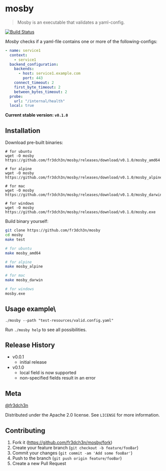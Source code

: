 # mosby
> Mosby is an executable that validates a yaml-config.

[![Build Status][travis-image]][travis-url]

_Mosby_ checks if a yaml-file contains one or more of the following-configs:
```yaml
- name: service1
  context:
    - service1
  backend_configuration:
    backends:
      - host: service1.example.com
        port: 443
    connect_timeout: 2
    first_byte_timeout: 2
    between_bytes_timeout: 2
  probe:
    url: "/internal/health"
  local: true
```

**Current stable version: `v0.1.0`**

## Installation
Download pre-built binaries:
```
# for ubuntu
wget -O mosby https://github.com/fr3dch3n/mosby/releases/download/v0.1.0/mosby_amd64

# for alpine
wget -O mosby https://github.com/fr3dch3n/mosby/releases/download/v0.1.0/mosby_alpine

# for mac
wget -O mosby https://github.com/fr3dch3n/mosby/releases/download/v0.1.0/mosby_darwin

# for windows
wget -O mosby https://github.com/fr3dch3n/mosby/releases/download/v0.1.0/mosby.exe
```

Build binary yourself:
```bash
git clone https://github.com/fr3dch3n/mosby
cd mosby
make test

# for ubuntu
make mosby_amd64

# for alpine
make mosby_alpine

# for mac
make mosby_darwin

# for windows
mosby.exe
```

## Usage example\

`./mosby --path "test-resources/valid.config.yaml"`

Run `./mosby help` to see all possibilities.

## Release History

* v0.0.1
    * initial release
* v0.1.0
    * local field is now supported
    * non-specified fields result in an error

## Meta

[@fr3dch3n](https://twitter.com/fr3dch3n)

Distributed under the Apache 2.0 license. See ``LICENSE`` for more information.

## Contributing

1. Fork it (<https://github.com/fr3dch3n/mosby/fork>)
2. Create your feature branch (`git checkout -b feature/fooBar`)
3. Commit your changes (`git commit -am 'Add some fooBar'`)
4. Push to the branch (`git push origin feature/fooBar`)
5. Create a new Pull Request

<!-- Markdown link & img dfn's -->
[travis-image]: https://img.shields.io/travis/fr3dch3n/mosby/master.svg?style=flat-square
[travis-url]: https://travis-ci.org/fr3dch3n/mosby
